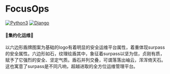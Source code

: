 # FocusOps
[![Python3](https://img.shields.io/badge/python-3.6-green.svg?style=plastic)](https://www.python.org/)
[![Django](https://img.shields.io/badge/django-2.1-brightgreen.svg?style=plastic)](https://www.djangoproject.com/)

#### 🐼集约化运维🐼
以六边形盾牌图案为基础的logo有着明显的安全运维平台属性，着重体现surpass的安全属性。六边形如石，纹理绘盾其中，象征着surpass以坚为信，贞刚有质，赋予了它强烈的安全、坚定气质。盾石并列交叠，可谓落落出岫云，浑浑倚天石。这也寓意了surpass是不同凡响，超越进取的全方位运维管理平台。
